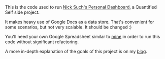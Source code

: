 This is the code used to run [Nick Such's Personal Dashboard](http://nicksuch.com/nick/dashboard/), a Quantified Self side project.

It makes heavy use of Google Docs as a data store. That's convenient for some scenarios, but not very scalable. It should be changed :)

You'll need your own Google Spreadsheet similar to [mine](https://docs.google.com/spreadsheet/ccc?key=0Atv7Kh0l7ItmdEZkcmg5M2l5WjE0VVU0RHFDNXZrS1E&hl=en_US#gid=5) in order to run this code without significant refactoring.

A more in-depth explanation of the goals of this project is on my [blog](http://nicksuch.wordpress.com/2011/06/03/adventures-in-self-tracking-my-quest-to-export-data-from-myfitnesspal-quantifiedself/).